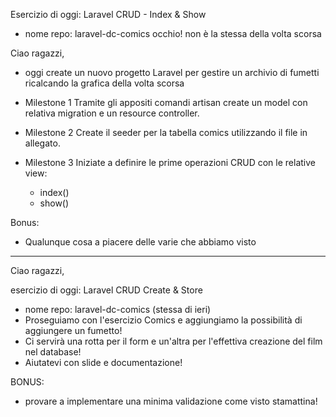 Esercizio di oggi: Laravel CRUD - Index & Show

- nome repo: laravel-dc-comics occhio! non è la stessa della volta scorsa

Ciao ragazzi,
- oggi create un nuovo progetto Laravel per gestire un archivio di fumetti ricalcando la grafica della volta scorsa

- Milestone 1 Tramite gli appositi comandi artisan create un model con relativa migration e un resource controller.

- Milestone 2 Create il seeder per la tabella comics utilizzando il file in allegato.

- Milestone 3 Iniziate a definire le prime operazioni CRUD con le relative view:

  - index()
  - show()

Bonus:
- Qualunque cosa a piacere delle varie che abbiamo visto

---

Ciao ragazzi,

esercizio di oggi: Laravel CRUD Create & Store
- nome repo: laravel-dc-comics  (stessa di ieri)
- Proseguiamo con l'esercizio Comics e aggiungiamo la possibilità di aggiungere un fumetto!
- Ci servirà una rotta per il form e un'altra per l'effettiva creazione del film nel database!
- Aiutatevi con slide e documentazione!

BONUS:
- provare a implementare una minima validazione come visto stamattina!
